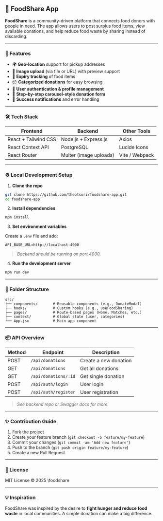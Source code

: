 ## 🥗 FoodShare App

**FoodShare** is a community-driven platform that connects food donors with people in need. The app allows users to post surplus food items, view available donations, and help reduce food waste by sharing instead of discarding.

---

### 🚀 Features

* 🌍 **Geo-location** support for pickup addresses
* 📸 **Image upload** (via file or URL) with preview support
* 📅 **Expiry tracking** of food items
* 📦 **Categorized donations** for easy browsing
* 👤 **User authentication & profile management**
* 🧭 **Step-by-step carousel-style donation form**
* 🔔 **Success notifications** and error handling

---

### 🛠️ Tech Stack

| Frontend             | Backend                | Other Tools    |
| -------------------- | ---------------------- | -------------- |
| React + Tailwind CSS | Node.js + Express.js   | Axios          |
| React Context API    | PostgreSQL             | Lucide Icons   |
| React Router         | Multer (image uploads) | Vite / Webpack |

---

### ⚙️ Local Development Setup

1. **Clone the repo**

```bash
git clone https://github.com/theotsori/foodshare-app.git
cd foodshare-app
```

2. **Install dependencies**

```bash
npm install
```

3. **Set environment variables**

Create a `.env` file and add:

```
API_BASE_URL=http://localhost:4000
```

> *Backend should be running on port 4000.*

4. **Run the development server**

```bash
npm run dev
```

---

### 📁 Folder Structure

```
src/
├── components/       # Reusable components (e.g., DonateModal)
├── hooks/            # Custom hooks (e.g., useFoodSharing)
├── pages/            # Route-based pages (Home, Matches, etc.)
├── context/          # Global state (user, categories)
└── App.jsx           # Main app component
```

---

### 📦 API Overview

| Method | Endpoint             | Description           |
| ------ | -------------------- | --------------------- |
| POST   | `/api/donations`     | Create a new donation |
| GET    | `/api/donations`     | Get all donations     |
| GET    | `/api/donations/:id` | Get single donation   |
| POST   | `/api/auth/login`    | User login            |
| POST   | `/api/auth/register` | User registration     |

> *See backend repo or Swagger docs for more.*

---

### ✨ Contribution Guide

1. Fork the project
2. Create your feature branch (`git checkout -b feature/my-feature`)
3. Commit your changes (`git commit -am 'Add new feature'`)
4. Push to the branch (`git push origin feature/my-feature`)
5. Create a new Pull Request

---

### 📄 License

MIT License © 2025 \foodshare

---

### 💡 Inspiration

FoodShare was inspired by the desire to **fight hunger and reduce food waste** in local communities. A simple donation can make a big difference.
